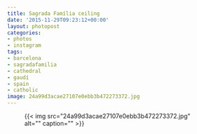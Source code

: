 ```yaml
---
title: Sagrada Família ceiling
date: '2015-11-29T09:23:12+00:00'
layout: photopost
categories:
- photos
- instagram
tags:
- barcelona
- sagradafamilia
- cathedral
- gaudí
- spain
- catholic
image: 24a99d3acae27107e0ebb3b472273372.jpg
---
```


<figure class="photo photo--square">
  {{< img src="24a99d3acae27107e0ebb3b472273372.jpg" alt="" caption="" >}}

</figure>




